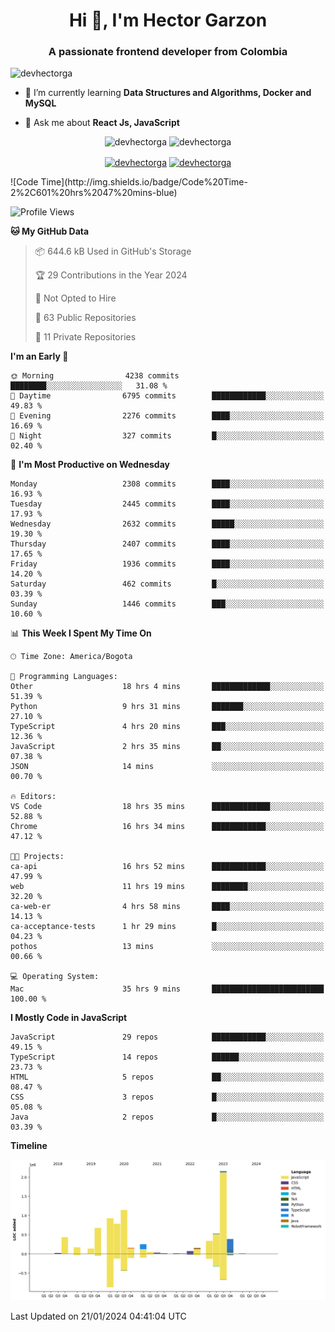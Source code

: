 <h1 align="center">Hi 👋, I'm Hector Garzon</h1>
<h3 align="center">A passionate frontend developer from Colombia</h3>

<p align="left"> <img src="https://komarev.com/ghpvc/?username=devhectorga" alt="devhectorga" /> </p>

- 🌱 I’m currently learning **Data Structures and Algorithms, Docker and MySQL**

- 💬 Ask me about **React Js, JavaScript**

<p align="center"> <img src="https://github-readme-stats.vercel.app/api?username=devhectorga&count_private=true&show_icons=true" alt="devhectorga" /> <img src="https://github-readme-stats.vercel.app/api/top-langs/?username=devhectorga&layout=compact" alt="devhectorga" /></p>

<p align="center">
<a href="https://twitter.com/devhectorga" target="blank"><img align="center" src="https://cdn.jsdelivr.net/npm/simple-icons@3.0.1/icons/twitter.svg" alt="devhectorga" height="20" width="20" /></a>
<a href="https://linkedin.com/in/devhectorga" target="blank"><img align="center" src="https://cdn.jsdelivr.net/npm/simple-icons@3.0.1/icons/linkedin.svg" alt="devhectorga" height="20" width="20" /></a>
</p>
<!--START_SECTION:waka-->
![Code Time](http://img.shields.io/badge/Code%20Time-2%2C601%20hrs%2047%20mins-blue)

![Profile Views](http://img.shields.io/badge/Profile%20Views-0-blue)

**🐱 My GitHub Data** 

> 📦 644.6 kB Used in GitHub's Storage 
 > 
> 🏆 29 Contributions in the Year 2024
 > 
> 🚫 Not Opted to Hire
 > 
> 📜 63 Public Repositories 
 > 
> 🔑 11 Private Repositories 
 > 
**I'm an Early 🐤** 

```text
🌞 Morning                4238 commits        ████████░░░░░░░░░░░░░░░░░   31.08 % 
🌆 Daytime                6795 commits        ████████████░░░░░░░░░░░░░   49.83 % 
🌃 Evening                2276 commits        ████░░░░░░░░░░░░░░░░░░░░░   16.69 % 
🌙 Night                  327 commits         █░░░░░░░░░░░░░░░░░░░░░░░░   02.40 % 
```
📅 **I'm Most Productive on Wednesday** 

```text
Monday                   2308 commits        ████░░░░░░░░░░░░░░░░░░░░░   16.93 % 
Tuesday                  2445 commits        ████░░░░░░░░░░░░░░░░░░░░░   17.93 % 
Wednesday                2632 commits        █████░░░░░░░░░░░░░░░░░░░░   19.30 % 
Thursday                 2407 commits        ████░░░░░░░░░░░░░░░░░░░░░   17.65 % 
Friday                   1936 commits        ████░░░░░░░░░░░░░░░░░░░░░   14.20 % 
Saturday                 462 commits         █░░░░░░░░░░░░░░░░░░░░░░░░   03.39 % 
Sunday                   1446 commits        ███░░░░░░░░░░░░░░░░░░░░░░   10.60 % 
```


📊 **This Week I Spent My Time On** 

```text
🕑︎ Time Zone: America/Bogota

💬 Programming Languages: 
Other                    18 hrs 4 mins       █████████████░░░░░░░░░░░░   51.39 % 
Python                   9 hrs 31 mins       ███████░░░░░░░░░░░░░░░░░░   27.10 % 
TypeScript               4 hrs 20 mins       ███░░░░░░░░░░░░░░░░░░░░░░   12.36 % 
JavaScript               2 hrs 35 mins       ██░░░░░░░░░░░░░░░░░░░░░░░   07.38 % 
JSON                     14 mins             ░░░░░░░░░░░░░░░░░░░░░░░░░   00.70 % 

🔥 Editors: 
VS Code                  18 hrs 35 mins      █████████████░░░░░░░░░░░░   52.88 % 
Chrome                   16 hrs 34 mins      ████████████░░░░░░░░░░░░░   47.12 % 

🐱‍💻 Projects: 
ca-api                   16 hrs 52 mins      ████████████░░░░░░░░░░░░░   47.99 % 
web                      11 hrs 19 mins      ████████░░░░░░░░░░░░░░░░░   32.20 % 
ca-web-er                4 hrs 58 mins       ████░░░░░░░░░░░░░░░░░░░░░   14.13 % 
ca-acceptance-tests      1 hr 29 mins        █░░░░░░░░░░░░░░░░░░░░░░░░   04.23 % 
pothos                   13 mins             ░░░░░░░░░░░░░░░░░░░░░░░░░   00.66 % 

💻 Operating System: 
Mac                      35 hrs 9 mins       █████████████████████████   100.00 % 
```

**I Mostly Code in JavaScript** 

```text
JavaScript               29 repos            ████████████░░░░░░░░░░░░░   49.15 % 
TypeScript               14 repos            ██████░░░░░░░░░░░░░░░░░░░   23.73 % 
HTML                     5 repos             ██░░░░░░░░░░░░░░░░░░░░░░░   08.47 % 
CSS                      3 repos             █░░░░░░░░░░░░░░░░░░░░░░░░   05.08 % 
Java                     2 repos             █░░░░░░░░░░░░░░░░░░░░░░░░   03.39 % 
```



**Timeline**

![Lines of Code chart](https://raw.githubusercontent.com/devHectorGa/devHectorGa/master/assets/bar_graph.png)


 Last Updated on 21/01/2024 04:41:04 UTC
<!--END_SECTION:waka-->
